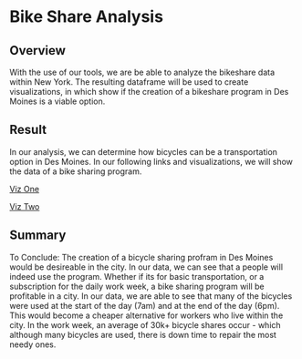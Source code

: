# Bike Share Analysis

## Overview
With the use of our tools, we are be able to analyze the bikeshare data within New York. The resulting dataframe will be used to create visualizations, in which show if the creation of a bikeshare program in Des Moines is a viable option.

## Result
In our analysis, we can determine how bicycles can be a transportation option in Des Moines.  In our following links and visualizations, we will show the data of a bike sharing program.

[Viz One](https://public.tableau.com/app/profile/steven2904/viz/ClassworkTest/Story1)

[Viz Two](https://public.tableau.com/app/profile/steven2904/viz/Challenge14_16563941136870/Story1)


## Summary

To Conclude:
  The creation of a bicycle sharing profram in Des Moines would be desireable in the city. In our data, we can see that a people will indeed use the program.  Whether if its for basic transportation, or a subscription for the daily work week, a bike sharing program will be profitable in a city.  In our data, we are able to see that many of the bicycles were used at the start of the day (7am) and at the end of the day (6pm).  This would become a cheaper alternative for workers who live within the city.  In the work week, an average of 30k+ bicycle shares occur - which although many bicycles are used, there is down time to repair the most needy ones.
  
